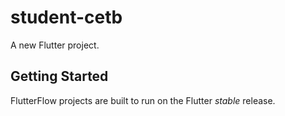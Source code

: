 # student-cetb

A new Flutter project.

## Getting Started

FlutterFlow projects are built to run on the Flutter _stable_ release.
